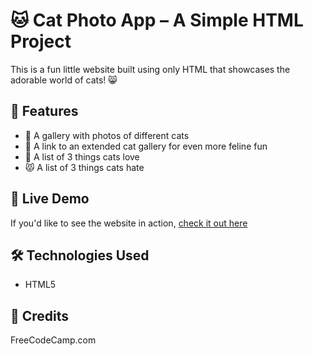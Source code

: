# 🐱 Cat Photo App – A Simple HTML Project

This is a fun little website built using only HTML that showcases the adorable world of cats! 😸

## 🌟 Features
- 📸 A gallery with photos of different cats
- 🔗 A link to an extended cat gallery for even more feline fun
- 💖 A list of 3 things cats love
- 😾 A list of 3 things cats hate

## 🔗 Live Demo
If you'd like to see the website in action, [check it out here](https://Raheem2010.github.io/CatPhotoApp/)  

## 🛠️ Technologies Used
- HTML5


## 🐾 Credits
FreeCodeCamp.com
